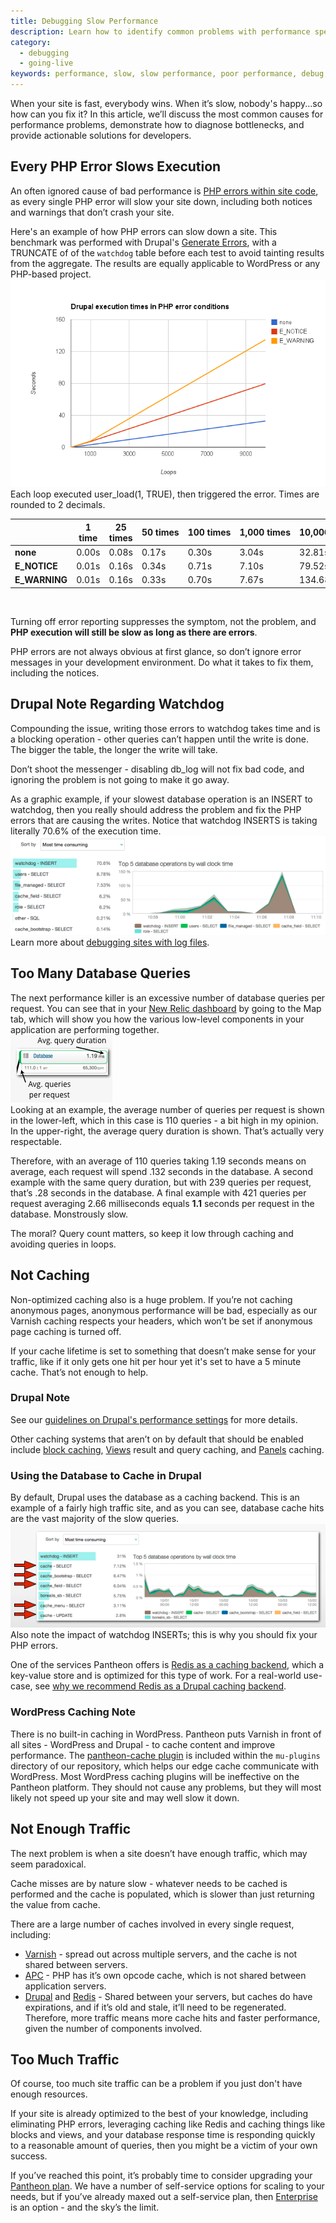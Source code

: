 ```yaml
---
title: Debugging Slow Performance
description: Learn how to identify common problems with performance speeds and deploy solutions.
category:
  - debugging
  - going-live
keywords: performance, slow, slow performance, poor performance, debug, troubleshoot slow site, slow sites, troubleshoot performance, php error, php errors, watchdog, database query, database queries, php slow, php execution, execute php, caching, cache, drupal performance, wordpress performance
---
```

When your site is fast, everybody wins. When it’s slow, nobody's happy...so how can you fix it? In this article, we’ll discuss the most common causes for performance problems, demonstrate how to diagnose bottlenecks, and provide actionable solutions for developers.

## Every PHP Error Slows Execution

An often ignored cause of bad performance is [PHP errors within site code](/docs/articles/sites/php-errors-and-exceptions/), as every single PHP error will slow your site down, including both notices and warnings that don’t crash your site.  

Here's an example of how PHP errors can slow down a site. This benchmark was performed with Drupal's [Generate Errors](https://drupal.org/project/generate_errors), with a TRUNCATE of of the `watchdog` table before each test to avoid tainting results from the aggregate. The results are equally applicable to WordPress or any PHP-based project.
​ ![](/source/docs/assets/images/desk_images/200873.png)  
Each loop executed user\_load(1, TRUE), then triggered the error. Times are rounded to 2 decimals.
<table>
<colgroup>
		<col width="120">
		<col width="120">
		<col width="120">
		<col width="120">
		<col width="120">
		<col width="120">
		<col width="120">
	</colgroup><thead>
		<tr>
			<th> </th>
			<th>1 time</th>
			<th>25 times</th>
			<th>50 times</th>
			<th>100 times</th>
			<th>1,000 times</th>
			<th>10,000 times</th>
		</tr>
	</thead><tbody>
		<tr>
			<td><strong>none</strong></td>
			<td>0.00s</td>
			<td>0.08s</td>
			<td>0.17s</td>
			<td>0.30s</td>
			<td>3.04s</td>
			<td>32.81s</td>
		</tr>
		<tr>
			<td><strong>E_NOTICE</strong></td>
			<td>0.01s</td>
			<td>0.16s</td>
			<td>0.34s</td>
			<td>0.71s</td>
			<td>7.10s</td>
			<td>79.52s</td>
		</tr>
		<tr>
			<td><strong>E_WARNING</strong></td>
			<td>0.01s</td>
			<td>0.16s</td>
			<td>0.33s</td>
			<td>0.70s</td>
			<td>7.67s</td>
			<td>134.68s</td>
		</tr>
	</tbody>
</table>
 


Turning off error reporting suppresses the symptom, not the problem, and **PHP execution will still be slow as long as there are errors**.  


PHP errors are not always obvious at first glance, so don’t ignore error messages in your development environment. Do what it takes to fix them, including the notices.  

## Drupal Note Regarding Watchdog
Compounding the issue, writing those errors to watchdog takes time and is a blocking operation - other queries can’t happen until the write is done. The bigger the table, the longer the write will take.  

Don’t shoot the messenger - disabling db\_log will not fix bad code, and ignoring the problem is not going to make it go away.  

As a graphic example, if your slowest database operation is an INSERT to watchdog, then you really should address the problem and fix the PHP errors that are causing the writes. Notice that watchdog INSERTS is taking literally 70.6% of the execution time.  
 ![](/source/docs/assets/images/desk_images/200891.png)  
Learn more about [debugging sites with log files](/docs/articles/sites/debugging-sites-with-log-files).


## Too Many Database Queries
The next performance killer is an excessive number of database queries per request. You can see that in your [New Relic dashboard](/docs/articles/sites/newrelic/new-relic-performance-analysis) by going to the Map tab, which will show you how the various low-level components in your application are performing together.  
 ![](/source/docs/assets/images/desk_images/200890.png)<br />
Looking at an example, the average number of queries per request is shown in the lower-left, which in this case is 110 queries - a bit high in my opinion. In the upper-right, the average query duration is shown. That’s actually very respectable.  


Therefore, with an average of 110 queries taking 1.19 seconds means on average, each request will spend .132 seconds in the database. A second example with the same query duration, but with 239 queries per request, that’s .28 seconds in the database. A final example with 421 queries per request averaging 2.66 milliseconds equals **1.1** seconds per request in the database. Monstrously slow.  


The moral? Query count matters, so keep it low through caching and avoiding queries in loops.

## Not Caching

Non-optimized caching also is a huge problem. If you’re not caching anonymous pages, anonymous performance will be bad, especially as our Varnish caching respects your headers, which won’t be set if anonymous page caching is turned off.  


If your cache lifetime is set to something that doesn’t make sense for your traffic, like if it only gets one hit per hour yet it's set to have a 5 minute cache. That’s not enough to help.  

### Drupal Note
See our [guidelines on Drupal's performance settings](/docs/articles/drupal/drupal-s-performance-and-caching-settings/) for more details.  

Other caching systems that aren’t on by default that should be enabled include [block caching](/docs/articles/drupal/drupal-s-performance-and-caching-settings/), [Views](https://drupal.org/project/views) result and query caching, and [Panels](https://drupal.org/project/panels) caching.


### Using the Database to Cache in Drupal
By default, Drupal uses the database as a caching backend. This is an example of a fairly high traffic site, and as you can see, database cache hits are the vast majority of the slow queries.  
 ![](/source/docs/assets/images/desk_images/200898.png)<br />
Also note the impact of watchdog INSERTs; this is why you should fix your PHP errors.  


One of the services Pantheon offers is [Redis as a caching backend](/docs/articles/sites/redis-as-a-caching-backend/), which a key-value store and is optimized for this type of work. For a real-world use-case, see [why we recommend Redis as a Drupal caching backend](https://www.getpantheon.com/blog/why-we-recommend-redis-caching-backend).​

### WordPress Caching Note
There is no built-in caching in WordPress. Pantheon puts Varnish in front of all sites - WordPress and Drupal - to cache content and improve performance. The [pantheon-cache plugin](https://github.com/pantheon-systems/WordPress/tree/master/wp-content/mu-plugins/pantheon#edge-cache) is included within the `mu-plugins` directory of our repository, which helps our edge cache communicate with WordPress. Most WordPress caching plugins will be ineffective on the Pantheon platform. They should not cause any problems, but they will most likely not speed up your site and may well slow it down.



## Not Enough Traffic
The next problem is when a site doesn’t have enough traffic, which may seem paradoxical.  

Cache misses are by nature slow - whatever needs to be cached is performed and the cache is populated, which is slower than just returning the value from cache.  


There are a large number of caches involved in every single request, including:

- [Varnish](/docs/articles/sites/varnish) - spread out across multiple servers, and the cache is not shared between servers.
- [APC](/docs/articles/sites/what-is-apc-and-what-is-it-used-for/) - PHP has it’s own opcode cache, which is not shared between application servers.
- [Drupal](https://drupal.org/node/326504) and [Redis](/docs/articles/sites/redis-as-a-caching-backend/) - Shared between your servers, but caches do have expirations, and if it’s old and stale, it’ll need to be regenerated.
​​Therefore, more traffic means more cache hits and faster performance, given the number of components involved.


## Too Much Traffic
Of course, too much site traffic can be a problem if you just don't have enough resources.  

If your site is already optimized to the best of your knowledge, including eliminating PHP errors, leveraging caching like Redis and caching things like blocks and views, and your database response time is responding quickly to a reasonable amount of queries, then you might be a victim of your own success.  

If you’ve reached this point, it’s probably time to consider upgrading your [Pantheon plan](/docs/articles/sites/settings/selecting-a-plan/). We have a number of self-service options for scaling to your needs, but if you’ve already maxed out a self-service plan, then [Enterprise](https://pantheon.io/pricing#enterprise) is an option - and the sky’s the limit.
